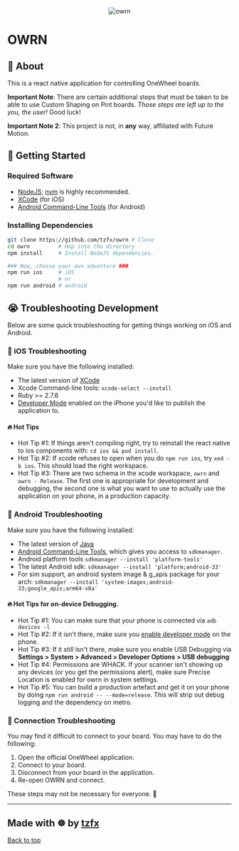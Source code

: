 <div align="center" id="top"> 
  <img src="src/icons/owrn-icon-green-180.png" alt="owrn" />
</div>

# OWRN

## 🎯 About

This is a react native application for controlling OneWheel boards.

**Important Note**: There are certain additional steps that must be taken to be able to use Custom Shaping on Pint boards. *Those steps are left up to the you, the user!* Good luck!


**Important Note 2**: This project is not, in **any** way, affiliated with Future Motion.


## 🚦 Getting Started

### Required Software

- [NodeJS](https://nodejs.org/en); [nvm](https://github.com/nvm-sh/nvm) is highly recommended.
- [XCode](https://developer.apple.com/xcode/) (for iOS)
- [Android Command-Line Tools](https://developer.android.com/studio#command-line-tools-only) (for Android)

### Installing Dependencies

```bash
git clone https://github.com/tzfx/owrn # Clone
cd owrn         # Hop into the directory
npm install     # Install NodeJS dependencies.

### Now, choose your own adventure ###
npm run ios     # iOS
                # or
npm run android # android
```


## 😭 Troubleshooting Development

Below are some quick troubleshooting for getting things working on iOS and Android.

### 🍏 iOS Troubleshooting

Make sure you have the following installed:

- The latest version of [XCode](https://developer.apple.com/xcode/)
- Xcode Command-line tools: `xcode-select --install`
- Ruby >= 2.7.6
- [Developer Mode](https://help.testapp.io/faq/enable-developer-mode-ios/) enabled on the iPhone you'd like to publish the application to.

#### 🔥 Hot Tips

- Hot Tip #1: If things aren't compiling right, try to reinstall the react native to ios components with: `cd ios && pod install`.
- Hot Tip #2: If xcode refuses to open when you do `npm run ios`, try `xed -b ios`. This should load the right workspace.
- Hot Tip #3: There are two schema in the xcode workspace, `owrn` and `owrn - Release`. The first one is appropriate for development and debugging, the second one is what you want to use to actually use the application on your phone, in a production capacity.


### 🤖 Android Troubleshooting

Make sure you have the following installed:

- The latest version of [Java](https://www.java.com/en/download/help/download_options.html)
- [Android Command-Line Tools](https://developer.android.com/studio#command-line-tools-only), which gives you access to `sdkmanager`.
- Android platform tools `sdkmanager --install 'platform-tools'`
- The latest Android sdk: `sdkmanager --install 'platform;android-33'`
- For sim support, an android system image & g_apis package for your arch: `sdkmanager --install 'system-images;android-33;google_apis;arm64-v8a'`

#### 🔥 Hot Tips for on-device Debugging.

- Hot Tip #1: You can make sure that your phone is connected via `adb devices -l`
- Hot Tip #2: If it isn't there, make sure you [enable developer mode](https://developer.android.com/studio/debug/dev-options) on the phone.
- Hot Tip #3: If it *still* isn't there, make sure you enable USB Debugging via **Settings > System > Advanced > Developer Options > USB debugging**
- Hot Tip #4: Permissions are WHACK. If your scanner isn't showing up any devices (or you get the permissions alert), make sure Precise Location is enabled for owrn in system settings.
- Hot Tip #5: You can build a production artefact and get it on your phone by doing `npm run android -- --mode=release`. This will strip out debug logging and the dependency on metro.

### 📲 Connection Troubleshooting

You may find it difficult to connect to your board. You may have to do the following:

1. Open the official OneWheel application.
2. Connect to your board.
3. Disconnect from your board in the application.
4. Re-open OWRN and connect.

These steps may not be necessary for everyone. 🫠

---

## Made with ☸️ by [tzfx](https://github.com/tzfx)

[Back to top](#owrn)